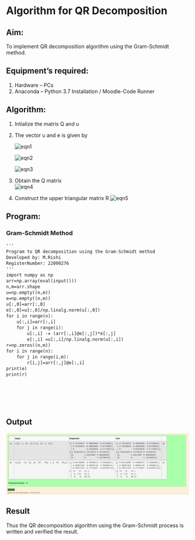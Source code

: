 # Algorithm for QR Decomposition
## Aim:
To implement QR decomposition algorithm using the Gram-Schmidt method.
## Equipment’s required:
1.	Hardware – PCs
2.	Anaconda – Python 3.7 Installation / Moodle-Code Runner
## Algorithm:
1.	Intialize the matrix Q and u
2.	The vector u and e is given by

    ![eqn1](./ex4.jpg)

    ![eqn2](./ex6.jpg)

    ![eqn3](./ex3.jpg)

3.	Obtain the Q matrix   
    ![eqn4](./ex1.jpg)
4.	Construct the upper triangular matrix R
    ![eqn5](./ex2.jpg)



## Program:
### Gram-Schmidt Method
```
''' 
Program to QR decomposition using the Gram-Schmidt method
Developed by: M.Rishi
RegisterNumber: 22000276
'''
import numpy as np 
arr=np.array(eval(input()))
n,m=arr.shape
u=np.empty((n,m))
e=np.empty((n,m))
u[:,0]=arr[:,0]
e[:,0]=u[:,0]/np.linalg.norm(u[:,0])
for i in range(n):
    u[:,i]=arr[:,i]
    for j in range(i):
        u[:,i] -= (arr[:,i]@e[:,j])*e[:,j]
        e[:,i] =u[:,i]/np.linalg.norm(u[:,i])
r=np.zeros((n,m))
for i in range(n):
    for j in range(i,m):
        r[i,j]=arr[:,j]@e[:,i]
print(e)
print(r)






```

## Output
![OUTPUT](/QRdecomposition.png)
## Result
Thus the QR decomposition algorithm using the Gram-Schmidt process is written and verified the result.